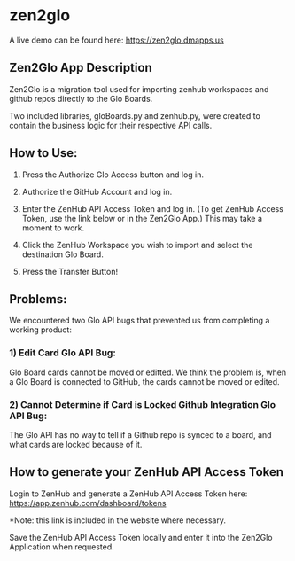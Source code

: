# zen2glo 

A live demo can be found here: https://zen2glo.dmapps.us

## Zen2Glo App Description

Zen2Glo is a migration tool used for importing zenhub workspaces and github repos directly to the Glo Boards.

Two included libraries, gloBoards.py and zenhub.py, were created to contain the business logic for their respective API calls.


## How to Use:

1) Press the Authorize Glo Access button and log in.

2) Authorize the GitHub Account and log in.

3) Enter the ZenHub API Access Token and log in. (To get ZenHub Access Token, use the link below or in the Zen2Glo App.)
This may take a moment to work.

4) Click the ZenHub Workspace you wish to import and select the destination Glo Board.

5) Press the Transfer Button!


## Problems:
We encountered two Glo API bugs that prevented us from completing a working product:

### 1) Edit Card Glo API Bug: 
Glo Board cards cannot be moved or editted.
We think the problem is, when a Glo Board is connected to GitHub, the cards cannot be moved or edited.

### 2) Cannot Determine if Card is Locked Github Integration Glo API Bug:
The Glo API has no way to tell if a Github repo is synced to a board, and what cards are locked because of it.


## How to generate your ZenHub API Access Token

Login to ZenHub and generate a ZenHub API Access Token here:
https://app.zenhub.com/dashboard/tokens

*Note: this link is included in the website where necessary.

Save the ZenHub API Access Token locally and enter it into the Zen2Glo Application when requested.

